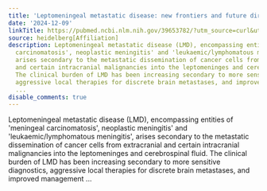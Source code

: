 ```yaml
---
title: 'Leptomeningeal metastatic disease: new frontiers and future directions'
date: '2024-12-09'
linkTitle: https://pubmed.ncbi.nlm.nih.gov/39653782/?utm_source=curl&utm_medium=rss&utm_campaign=pubmed-2&utm_content=1FakS-2QOkCT8HsMOQP1bCRQ4YzyumYOmxmF0moLsQ3dFB1E9V&fc=20220326224207&ff=20241210175343&v=2.18.0.post9+e462414
source: heidelberg[Affiliation]
description: Leptomeningeal metastatic disease (LMD), encompassing entities of 'meningeal
  carcinomatosis', neoplastic meningitis' and 'leukaemic/lymphomatous meningitis',
  arises secondary to the metastatic dissemination of cancer cells from extracranial
  and certain intracranial malignancies into the leptomeninges and cerebrospinal fluid.
  The clinical burden of LMD has been increasing secondary to more sensitive diagnostics,
  aggressive local therapies for discrete brain metastases, and improved management
  ...
disable_comments: true
---
```

Leptomeningeal metastatic disease (LMD), encompassing entities of 'meningeal carcinomatosis', neoplastic meningitis' and 'leukaemic/lymphomatous meningitis', arises secondary to the metastatic dissemination of cancer cells from extracranial and certain intracranial malignancies into the leptomeninges and cerebrospinal fluid. The clinical burden of LMD has been increasing secondary to more sensitive diagnostics, aggressive local therapies for discrete brain metastases, and improved management ...